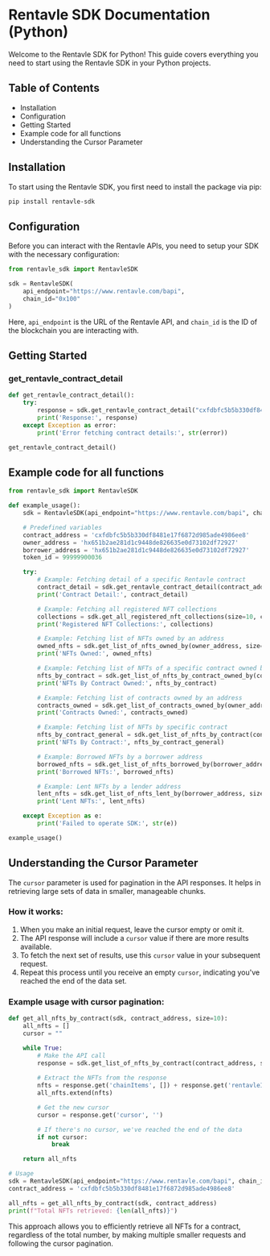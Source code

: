 # Rentavle SDK Documentation (Python)

Welcome to the Rentavle SDK for Python! This guide covers everything you need to start using the Rentavle SDK in your Python projects.

## Table of Contents

- Installation
- Configuration
- Getting Started
- Example code for all functions
- Understanding the Cursor Parameter

## Installation

To start using the Rentavle SDK, you first need to install the package via pip:

```bash
pip install rentavle-sdk
```

## Configuration

Before you can interact with the Rentavle APIs, you need to setup your SDK with the necessary configuration:

```python
from rentavle_sdk import RentavleSDK

sdk = RentavleSDK(
    api_endpoint="https://www.rentavle.com/bapi",
    chain_id="0x100"
)
```

Here, `api_endpoint` is the URL of the Rentavle API, and `chain_id` is the ID of the blockchain you are interacting with.

## Getting Started

### get_rentavle_contract_detail

```python
def get_rentavle_contract_detail():
    try:
        response = sdk.get_rentavle_contract_detail("cxfdbfc5b5b330df8481e17f6872d985ade4986ee8")
        print('Response:', response)
    except Exception as error:
        print('Error fetching contract details:', str(error))

get_rentavle_contract_detail()
```

## Example code for all functions

```python
from rentavle_sdk import RentavleSDK

def example_usage():
    sdk = RentavleSDK(api_endpoint="https://www.rentavle.com/bapi", chain_id="0x100")

    # Predefined variables
    contract_address = 'cxfdbfc5b5b330df8481e17f6872d985ade4986ee8'
    owner_address = 'hx651b2ae281d1c9448de826635e0d73102df72927'
    borrower_address = 'hx651b2ae281d1c9448de826635e0d73102df72927'
    token_id = 99999900036

    try:
        # Example: Fetching detail of a specific Rentavle contract
        contract_detail = sdk.get_rentavle_contract_detail(contract_address)
        print('Contract Detail:', contract_detail)

        # Example: Fetching all registered NFT collections
        collections = sdk.get_all_registered_nft_collections(size=10, cursor="")
        print('Registered NFT Collections:', collections)

        # Example: Fetching list of NFTs owned by an address
        owned_nfts = sdk.get_list_of_nfts_owned_by(owner_address, size=10, cursor="")
        print('NFTs Owned:', owned_nfts)

        # Example: Fetching list of NFTs of a specific contract owned by a particular address
        nfts_by_contract = sdk.get_list_of_nfts_by_contract_owned_by(contract_address, owner_address, size=10, cursor="")
        print('NFTs By Contract Owned:', nfts_by_contract)

        # Example: Fetching list of contracts owned by an address
        contracts_owned = sdk.get_list_of_contracts_owned_by(owner_address, size=10, cursor="")
        print('Contracts Owned:', contracts_owned)

        # Example: Fetching list of NFTs by specific contract
        nfts_by_contract_general = sdk.get_list_of_nfts_by_contract(contract_address, size=10, cursor="")
        print('NFTs By Contract:', nfts_by_contract_general)

        # Example: Borrowed NFTs by a borrower address
        borrowed_nfts = sdk.get_list_of_nfts_borrowed_by(borrower_address, size=10, cursor="")
        print('Borrowed NFTs:', borrowed_nfts)

        # Example: Lent NFTs by a lender address
        lent_nfts = sdk.get_list_of_nfts_lent_by(borrower_address, size=10, cursor="")
        print('Lent NFTs:', lent_nfts)

    except Exception as e:
        print('Failed to operate SDK:', str(e))

example_usage()
```


## Understanding the Cursor Parameter

The `cursor` parameter is used for pagination in the API responses. It helps in retrieving large sets of data in smaller, manageable chunks.

### How it works:

1. When you make an initial request, leave the cursor empty or omit it.
2. The API response will include a `cursor` value if there are more results available.
3. To fetch the next set of results, use this `cursor` value in your subsequent request.
4. Repeat this process until you receive an empty `cursor`, indicating you've reached the end of the data set.

### Example usage with cursor pagination:

```python
def get_all_nfts_by_contract(sdk, contract_address, size=10):
    all_nfts = []
    cursor = ""

    while True:
        # Make the API call
        response = sdk.get_list_of_nfts_by_contract(contract_address, size=size, cursor=cursor)
        
        # Extract the NFTs from the response
        nfts = response.get('chainItems', []) + response.get('rentavleItems', [])
        all_nfts.extend(nfts)

        # Get the new cursor
        cursor = response.get('cursor', '')

        # If there's no cursor, we've reached the end of the data
        if not cursor:
            break

    return all_nfts

# Usage
sdk = RentavleSDK(api_endpoint="https://www.rentavle.com/bapi", chain_id="0x100")
contract_address = 'cxfdbfc5b5b330df8481e17f6872d985ade4986ee8'

all_nfts = get_all_nfts_by_contract(sdk, contract_address)
print(f"Total NFTs retrieved: {len(all_nfts)}")
```
This approach allows you to efficiently retrieve all NFTs for a contract, regardless of the total number, by making multiple smaller requests and following the cursor pagination.